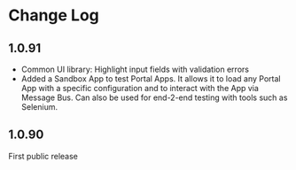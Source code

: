 
# Change Log

## 1.0.91

 * Common UI library: Highlight input fields with validation errors
 * Added a Sandbox App to test Portal Apps. It allows it to load any Portal App with a specific configuration and to interact with the App
   via Message Bus. Can also be used for end-2-end testing with tools such as Selenium.

## 1.0.90

First public release
